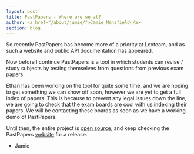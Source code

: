 ```yaml
---
layout: post
title: PastPapers - Where are we at?
author: <a href="/about/jamie/">Jamie Mansfield</a>
section: blog
---
```

So recently PastPapers has become more of a priority at Lexteam, and as such a website and public API documentation has appeared.

Now before I continue PastPapers is a tool in which students can revise / study subjects by testing themselves from questions from previous exam papers.

Ethan has been working on the tool for quite some time, and we are hoping to get something we can show off soon, however we are yet to get a full index of papers. This is because to prevent any legal issues down the line, we are going to check that the exam boards are cool with us indexing their papers. We will be contacting these boards as soon as we have a working demo of PastPapers.

Until then, the entire project is [open source](https://github.com/PastPapers), and keep checking the PastPapers [website](http://pastpapers.lexteam.xyz/) for a release.

- Jamie
